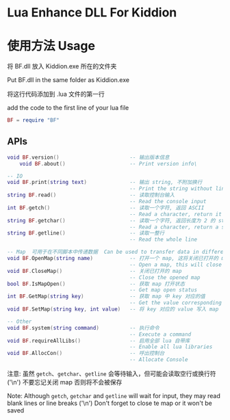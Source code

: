 # Lua Enhance DLL For Kiddion

# 使用方法 Usage

将 BF.dll 放入 Kiddion.exe 所在的文件夹

Put BF.dll in the same folder as Kiddion.exe

将这行代码添加到 .lua 文件的第一行

add the code to the first line of your lua file

```lua
BF = require "BF"
```

## APIs

```lua
void BF.version() 						-- 输出版本信息
	void BF.about()						-- Print version info\

-- IO
void BF.print(string text)				-- 输出 string, 不附加换行
										-- Print the string without line break
string BF.read()						-- 读取控制台输入
										-- Read the console input
int BF.getch()							-- 读取一个字符, 返回 ASCII
										-- Read a character, return it's ASCII
string BF.getchar()						-- 读取一个字符, 返回长度为 2 的 string, 第一位为读取的字符, 第二位为'\0'
										-- Read a character, return a string with 2 characters. The first character is the character you want and the second one is '\0'
string BF.getline()						-- 读取一整行
										-- Read the whole line

-- Map	可用于在不同脚本中传递数据  Can be used to transfer data in different scripts
void BF.OpenMap(string name)			-- 打开一个 map, 这将关闭已打开的 map
										-- Open a map, this will close the map which has been opened
void BF.CloseMap()						-- 关闭已打开的 map
										-- Close the opened map
bool BF.IsMapOpen()						-- 获取 map 打开状态
										-- Get map open status
int BF.GetMap(string key)				-- 获取 map 中 key 对应的值
										-- Get the value corresponding to the key in the map
void BF.SetMap(string key, int value)	-- 将 key 对应的 value 写入 map

-- Other
void BF.system(string command)			-- 执行命令
										-- Execute a command
void BF.requireAllLibs()				-- 启用全部 lua 自带库
										-- Enable all lua libraries
void BF.AllocCon()						-- 呼出控制台
										-- Allocate Console
```

注意: 虽然 `getch`、`getchar`、`getline` 会等待输入，但可能会读取空行或换行符 ('\n')
	 不要忘记关闭 map 否则将不会被保存

Note: Although `getch`, `getchar` and `getline` will wait for input, they may read blank lines or line breaks ('\n')
	  Don't forget to close te map or it won't be saved